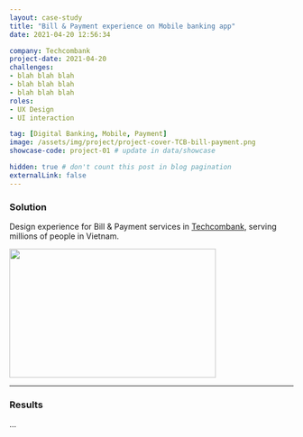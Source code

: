 ```yaml
---
layout: case-study
title: "Bill & Payment experience on Mobile banking app"
date: 2021-04-20 12:56:34

company: Techcombank
project-date: 2021-04-20
challenges:
- blah blah blah
- blah blah blah
- blah blah blah
roles:
- UX Design
- UI interaction

tag: [Digital Banking, Mobile, Payment]
image: /assets/img/project/project-cover-TCB-bill-payment.png
showcase-code: project-01 # update in data/showcase

hidden: true # don't count this post in blog pagination
externalLink: false
---
```


### Solution
Design experience for Bill & Payment services in [Techcombank](https://techcombank.com/khach-hang-ca-nhan/ngan-hang-truc-tuyen/ngan-hang-so/techcombank-mobile), serving millions of people in Vietnam.

<img width="3001" height="1876" width_o="3001" height_o="1876" data-src="https://freight.cargo.site/t/original/i/34d7c497b3e6c8d458c9c49b883408f4c71c5186fc19613c3a26ff72951c23a4/horizontal.svg" data-mid="120675092" border="0" class="image-zoom" src="//freight.cargo.site/w/1000/i/34d7c497b3e6c8d458c9c49b883408f4c71c5186fc19613c3a26ff72951c23a4/horizontal.svg" style="width: 365.84px; height: 228.696px;">

---
### Results

...

